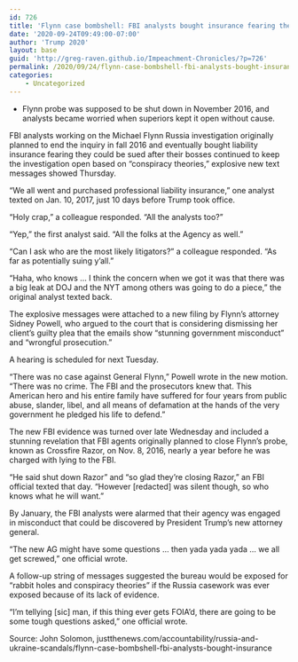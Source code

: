 ```yaml
---
id: 726
title: 'Flynn case bombshell: FBI analysts bought insurance fearing they’d be sued for misconduct'
date: '2020-09-24T09:49:00-07:00'
author: 'Trump 2020'
layout: base
guid: 'http://greg-raven.github.io/Impeachment-Chronicles/?p=726'
permalink: /2020/09/24/flynn-case-bombshell-fbi-analysts-bought-insurance-fearing-theyd-be-sued-for-misconduct/
categories:
    - Uncategorized
---
```


- Flynn probe was supposed to be shut down in November 2016, and analysts became worried when superiors kept it open without cause.

FBI analysts working on the Michael Flynn Russia investigation originally planned to end the inquiry in fall 2016 and eventually bought liability insurance fearing they could be sued after their bosses continued to keep the investigation open based on “conspiracy theories,” explosive new text messages showed Thursday.

“We all went and purchased professional liability insurance,” one analyst texted on Jan. 10, 2017, just 10 days before Trump took office.

“Holy crap,” a colleague responded. “All the analysts too?”

“Yep,” the first analyst said. “All the folks at the Agency as well.”

“Can I ask who are the most likely litigators?” a colleague responded. “As far as potentially suing y’all.”

“Haha, who knows … I think the concern when we got it was that there was a big leak at DOJ and the NYT among others was going to do a piece,” the original analyst texted back.

The explosive messages were attached to a new filing by Flynn’s attorney Sidney Powell, who argued to the court that is considering dismissing her client’s guilty plea that the emails show “stunning government misconduct” and “wrongful prosecution.”

A hearing is scheduled for next Tuesday.

“There was no case against General Flynn,” Powell wrote in the new motion. “There was no crime. The FBI and the prosecutors knew that. This American hero and his entire family have suffered for four years from public abuse, slander, libel, and all means of defamation at the hands of the very government he pledged his life to defend.”

The new FBI evidence was turned over late Wednesday and included a stunning revelation that FBI agents originally planned to close Flynn’s probe, known as Crossfire Razor, on Nov. 8, 2016, nearly a year before he was charged with lying to the FBI.

“He said shut down Razor” and “so glad they’re closing Razor,” an FBI official texted that day. “However \[redacted\] was silent though, so who knows what he will want.”

By January, the FBI analysts were alarmed that their agency was engaged in misconduct that could be discovered by President Trump’s new attorney general.

“The new AG might have some questions … then yada yada yada … we all get screwed,” one official wrote.

A follow-up string of messages suggested the bureau would be exposed for “rabbit holes and conspiracy theories” if the Russia casework was ever exposed because of its lack of evidence.

“I’m tellying \[sic\] man, if this thing ever gets FOIA’d, there are going to be some tough questions asked,” one official wrote.

Source: John Solomon, justthenews.com/accountability/russia-and-ukraine-scandals/flynn-case-bombshell-fbi-analysts-bought-insurance